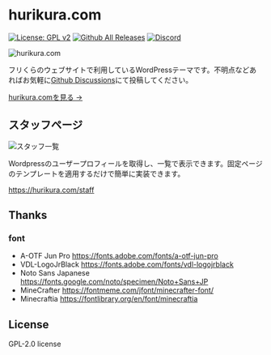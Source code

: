 # hurikura.com

[![License: GPL v2](https://img.shields.io/badge/License-GPL%20v2-blue.svg)](https://www.gnu.org/licenses/old-licenses/gpl-2.0.en.html)
[![Github All Releases](https://img.shields.io/github/downloads/hurikura/hurikura.com/total.svg)](https://github.com/hurikura/hurikura.com/releases)
[![Discord](https://img.shields.io/discord/972742767224705044?color=%235865F2&label=Discord&logo=discord&logoColor=white)](https://discord.com/invite/UsbHGENsc2)

![hurikura.com](https://user-images.githubusercontent.com/91340399/203094850-2fd28b60-b34a-4dfa-9596-b3d0feb65ae2.png)

フリくらのウェブサイトで利用しているWordPressテーマです。不明点などあればお気軽に[Github Discussions](https://github.com/hurikura/wordpress-theme/discussions)にて投稿してください。

[hurikura.comを見る →](https://hurikura.com)

## スタッフページ

![スタッフ一覧](https://user-images.githubusercontent.com/91340399/203096242-57ec502c-bc58-4f80-a263-2c31b304a5c3.png)

Wordpressのユーザープロフィールを取得し、一覧で表示できます。固定ページのテンプレートを適用するだけで簡単に実装できます。

https://hurikura.com/staff

## Thanks

### font

- A-OTF Jun Pro <https://fonts.adobe.com/fonts/a-otf-jun-pro>
- VDL-LogoJrBlack <https://fonts.adobe.com/fonts/vdl-logojrblack>
- Noto Sans Japanese <https://fonts.google.com/noto/specimen/Noto+Sans+JP>
- MineCrafter <https://fontmeme.com/jfont/minecrafter-font/>
- Minecraftia <https://fontlibrary.org/en/font/minecraftia>

## License

GPL-2.0 license
